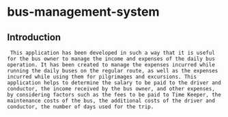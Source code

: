 # bus-management-system

## Introduction

     This application has been developed in such a way that it is useful for the bus owner to manage the income and expenses of the daily bus operation. It has been created to manage the expenses incurred while running the daily buses on the regular route, as well as the expenses incurred while using them for pilgrimages and excursions. This application helps to determine the salary to be paid to the driver and conductor, the income received by the bus owner, and other expenses, by considering factors such as the fees to be paid to Time Keeper, the maintenance costs of the bus, the additional costs of the driver and conductor, the number of days used for the trip.
